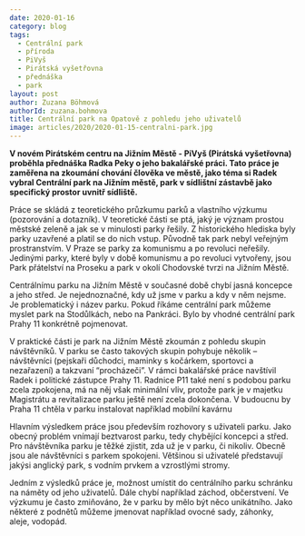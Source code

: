 ```yaml
---
date: 2020-01-16
category: blog
tags: 
  - Centrální park
  - příroda
  - PiVyš
  - Pirátská vyšetřovna
  - přednáška
  - park
layout: post
author: Zuzana Böhmová
authorId: zuzana.bohmova
title: Centrální park na Opatově z pohledu jeho uživatelů
image: articles/2020/2020-01-15-centralni-park.jpg
---
```

**V novém Pirátském centru na Jižním Městě - PiVyš (Pirátská vyšetřovna) proběhla přednáška Radka Peky o jeho bakalářské práci. Tato práce je zaměřena na zkoumání chování člověka ve městě, jako téma si Radek vybral Centrální park na Jižním městě, park v sídlištní zástavbě jako specifický prostor uvnitř sídliště.**

Práce se skládá z teoretického průzkumu parků a vlastního výzkumu (pozorování a dotazník). V teoretické části se ptá, jaký je význam prostou městské zeleně a jak se v minulosti parky řešily. Z historického hlediska byly parky uzavřené a platil se do nich vstup. Původně tak park nebyl veřejným prostranstvím. V Praze se parky za komunismu a po revoluci neřešily. Jedinými parky, které byly v době komunismu a po revoluci vytvořeny, jsou Park přátelství na Proseku a park v okolí Chodovské tvrzi na Jižním Městě.

Centrálnímu parku na Jižním Městě v současné době chybí jasná koncepce a jeho střed. Je nejednoznačné, kdy už jsme v parku a kdy v něm nejsme. Je problematický i název parku. Pokud říkáme centrální park můžeme myslet park na Stodůlkách, nebo na Pankráci. Bylo by vhodné centrální park Prahy 11 konkrétně pojmenovat.

V praktické části je park na Jižním Městě zkoumán z pohledu skupin návštěvníků. V parku se často takových skupin pohybuje několik – návštěvníci (pejskaři důchodci, maminky s kočárkem, sportovci a nezařazení) a takzvaní “procházeči”. V rámci bakalářské práce navštívil Radek i politické zástupce Prahy 11. Radnice P11 také není s podobou parku zcela zpokojena, má na něj však minimální vliv, protože park je v majetku Magistrátu a revitalizace parku ještě není zcela dokončena. V budoucnu by Praha 11 chtěla v parku instalovat například mobilní kavárnu

Hlavním výsledkem práce jsou především rozhovory s uživateli parku. Jako obecný problém vnímají beztvarost parku, tedy chybějící koncepci a střed. Pro návštěvníka parku je těžké zjistit, zda už je v parku, či nikoliv. Obecně jsou ale návštěvníci s parkem spokojeni. Většinou si uživatelé představují jakýsi anglický park, s vodním prvkem a vzrostlými stromy.

Jedním z výsledků práce je, možnost umístit do centrálního parku schránku na náměty od jeho uživatelů. Dále chybí například záchod, občerstvení. Ve výzkumu je často zmiňováno, že v parku by mělo být něco unikátního. Jako některé z podnětů můžeme jmenovat například ovocné sady, záhonky, aleje, vodopád.
